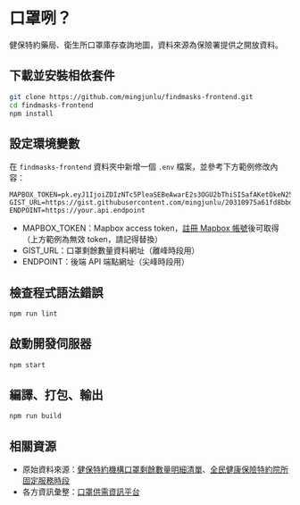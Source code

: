 # 口罩咧？
健保特約藥局、衛生所口罩庫存查詢地圖，資料來源為保險署提供之開放資料。

## 下載並安裝相依套件
```bash
git clone https://github.com/mingjunlu/findmasks-frontend.git
cd findmasks-frontend
npm install
```

## 設定環境變數
在 `findmasks-frontend` 資料夾中新增一個 `.env` 檔案，並參考下方範例修改內容：
```
MAPBOX_TOKEN=pk.eyJ1IjoiZDIzNTc5PleaSEBeAwarE2s3OGU2bThiSISafAKetOkeN250MmU0MiJ9.DET8IkWRT1ySRM2mePvjcA
GIST_URL=https://gist.githubusercontent.com/mingjunlu/20310975a61fd8bbd5c36905c1aaaa25/raw/places.geojson
ENDPOINT=https://your.api.endpoint
```
* MAPBOX_TOKEN：Mapbox access token，[註冊 Mapbox 帳號](https://www.mapbox.com/signup)後可取得（上方範例為無效 token，請記得替換）
* GIST_URL：口罩剩餘數量資料網址（離峰時段用）
* ENDPOINT：後端 API 端點網址（尖峰時段用）

## 檢查程式語法錯誤
```bash
npm run lint
```

## 啟動開發伺服器
```bash
npm start
```

## 編譯、打包、輸出
```bash
npm run build
```

## 相關資源
* 原始資料來源：[健保特約機構口罩剩餘數量明細清單](https://data.nhi.gov.tw/Datasets/DatasetDetail.aspx?id=656)、[全民健康保險特約院所固定服務時段](https://data.nhi.gov.tw/Datasets/DatasetDetail.aspx?id=441&Mid=A111068)
* 各方資訊彙整：[口罩供需資訊平台](https://g0v.hackmd.io/gGrOI4_aTsmpoMfLP1OU4A)
